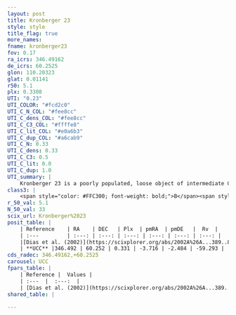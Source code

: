 ```yaml
---
layout: post
title: Kronberger 23
style: style
title_flag: true
more_names: 
fname: kronberger23
fov: 0.17
ra_icrs: 346.49162
de_icrs: 60.2525
glon: 110.20323
glat: 0.01141
r50: 5.1
plx: 0.3308
UTI: "0.23"
UTI_COLOR: "#fcd2c0"
UTI_C_N_COL: "#fee8cc"
UTI_C_dens_COL: "#fee8cc"
UTI_C_C3_COL: "#ffffe8"
UTI_C_lit_COL: "#e0a6b3"
UTI_C_dup_COL: "#a6cab9"
UTI_C_N: 0.33
UTI_C_dens: 0.33
UTI_C_C3: 0.5
UTI_C_lit: 0.0
UTI_C_dup: 1.0
UTI_summary: |
    Kronberger 23 is a poorly populated, loose object of intermediate C3 quality. It is rarely studied in the literature, with no articles listed in the last 23 years.
class3: |
    <span style="color: #FFC300; font-weight: bold;">B</span><span style="color: #FFC300; font-weight: bold;">B</span>
r_50_val: 5.1
N_50_val: 33
scix_url: Kronberger%2023
posit_table: |
    | Reference    | RA    | DEC   | Plx  | pmRA  | pmDE   |  Rv  |
    | :---         | :---: | :---: | :---: | :---: | :---: | :---: |
    |[Dias et al. (2002)](https://scixplorer.org/abs/2002A%26A...389..871D) | 346.496 | 60.254 | -- | -- | -- | -- |
    | **UCC** |346.492 | 60.252 | 0.331 | -3.716 | -2.484 | -59.293 | 
cds_radec: 346.49162,+60.2525
carousel: UCC
fpars_table: |
    | Reference |  Values |
    | :---  |  :---:  |
    | [Dias et al. (2002)](https://scixplorer.org/abs/2002A%26A...389..871D) | `E(B-V)=1.1, Dist=3065.0, Age=8.0` |
shared_table: |
    
---
```

